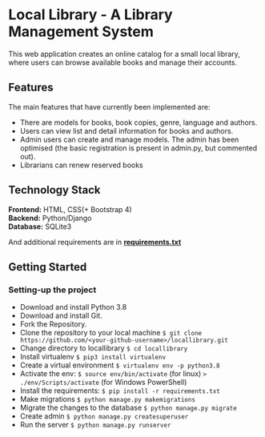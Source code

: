 # Local Library - A Library Management System

This web application creates an online catalog for a small local library, where users can browse available books and manage their accounts.

## Features

The main features that have currently been implemented are:

- There are models for books, book copies, genre, language and authors.
- Users can view list and detail information for books and authors.
- Admin users can create and manage models. The admin has been optimised (the basic registration is present in admin.py, but commented out).
- Librarians can renew reserved books
  
## Technology Stack

**Frontend:** HTML, CSS(+ Bootstrap 4)  
**Backend:** Python/Django  
**Database:** SQLite3  

And additional requirements are in [**requirements.txt**](https://github.com/jkrlr/locallibrary/blob/master/requirements.txt)

## Getting Started

### Setting-up the project

- Download and install Python 3.8
- Download and install Git.
- Fork the Repository.
- Clone the repository to your local machine `$ git clone https://github.com/<your-github-username>/locallibrary.git`
- Change directory to locallibrary `$ cd locallibrary`
- Install virtualenv `$ pip3 install virtualenv`
- Create a virtual environment `$ virtualenv env -p python3.8`  
- Activate the env: `$ source env/bin/activate` (for linux) `> ./env/Scripts/activate` (for Windows PowerShell)
- Install the requirements: `$ pip install -r requirements.txt`
- Make migrations `$ python manage.py makemigrations`
- Migrate the changes to the database `$ python manage.py migrate`
- Create admin `$ python manage.py createsuperuser`
- Run the server `$ python manage.py runserver`
